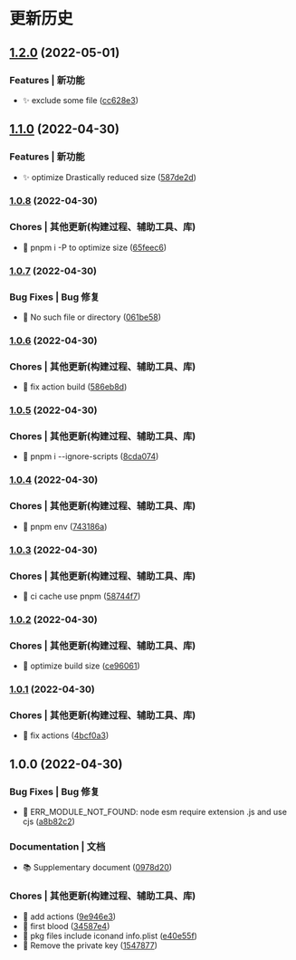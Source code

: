 # 更新历史 


## [1.2.0](https://github.com/daolou/alfred-adcode/compare/v1.1.0...v1.2.0) (2022-05-01)


### Features | 新功能

* ✨ exclude some file ([cc628e3](https://github.com/daolou/alfred-adcode/commit/cc628e3897ac4ebd471fdc1e606d077accdfeac3))

## [1.1.0](https://github.com/daolou/alfred-adcode/compare/v1.0.8...v1.1.0) (2022-04-30)


### Features | 新功能

* ✨ optimize Drastically reduced size ([587de2d](https://github.com/daolou/alfred-adcode/commit/587de2dd27699e44e3186359a448c26239f00b7e))

### [1.0.8](https://github.com/daolou/alfred-adcode/compare/v1.0.7...v1.0.8) (2022-04-30)


### Chores | 其他更新(构建过程、辅助工具、库)

* 🔧 pnpm i -P to optimize size ([65feec6](https://github.com/daolou/alfred-adcode/commit/65feec67db3fd89e70547d2f84c99bef65b5ad03))

### [1.0.7](https://github.com/daolou/alfred-adcode/compare/v1.0.6...v1.0.7) (2022-04-30)


### Bug Fixes | Bug 修复

* 🐛 No such file or directory ([061be58](https://github.com/daolou/alfred-adcode/commit/061be5805c059c7238f7f56042e8809164675b83))

### [1.0.6](https://github.com/daolou/alfred-adcode/compare/v1.0.5...v1.0.6) (2022-04-30)


### Chores | 其他更新(构建过程、辅助工具、库)

* 🔧 fix action build ([586eb8d](https://github.com/daolou/alfred-adcode/commit/586eb8deff7d7127372d2d2476ee1f197347258c))

### [1.0.5](https://github.com/daolou/alfred-adcode/compare/v1.0.4...v1.0.5) (2022-04-30)


### Chores | 其他更新(构建过程、辅助工具、库)

* 🔧 pnpm i --ignore-scripts ([8cda074](https://github.com/daolou/alfred-adcode/commit/8cda074f80bff53d9d8111f5709970b5c9edda86))

### [1.0.4](https://github.com/daolou/alfred-adcode/compare/v1.0.3...v1.0.4) (2022-04-30)


### Chores | 其他更新(构建过程、辅助工具、库)

* 🔧 pnpm env ([743186a](https://github.com/daolou/alfred-adcode/commit/743186a7c1f9a7fb1d2e42b29a7a716b8abc9d4e))

### [1.0.3](https://github.com/daolou/alfred-adcode/compare/v1.0.2...v1.0.3) (2022-04-30)


### Chores | 其他更新(构建过程、辅助工具、库)

* 🔧 ci cache use pnpm ([58744f7](https://github.com/daolou/alfred-adcode/commit/58744f76b047f178259323ee325d7c3797eec857))

### [1.0.2](https://github.com/daolou/alfred-adcode/compare/v1.0.1...v1.0.2) (2022-04-30)


### Chores | 其他更新(构建过程、辅助工具、库)

* 🔧 optimize build size ([ce96061](https://github.com/daolou/alfred-adcode/commit/ce960610f2092226f21e6bb8bf9e6d0aa2048597))

### [1.0.1](https://github.com/daolou/alfred-adcode/compare/v1.0.0...v1.0.1) (2022-04-30)


### Chores | 其他更新(构建过程、辅助工具、库)

* 🔧 fix actions ([4bcf0a3](https://github.com/daolou/alfred-adcode/commit/4bcf0a3d348e7cf1f63d5e26ed4b550811c0f87b))

## 1.0.0 (2022-04-30)


### Bug Fixes | Bug 修复

* 🐛 ERR_MODULE_NOT_FOUND: node esm require extension .js and use cjs ([a8b82c2](https://github.com/daolou/alfred-adcode/commit/a8b82c23daa195a5004752dd97d6d38bad93b908))


### Documentation | 文档

* 📚️ Supplementary document ([0978d20](https://github.com/daolou/alfred-adcode/commit/0978d208616ef11138a08513e26ff3413a7b4fa1))


### Chores | 其他更新(构建过程、辅助工具、库)

* 🔧 add actions ([9e946e3](https://github.com/daolou/alfred-adcode/commit/9e946e3ea92af6a1f86b15dbca69ccd7fb405c9f))
* 🔧 first blood ([34587e4](https://github.com/daolou/alfred-adcode/commit/34587e490f89cb8550ef69ebeb7591d9dd176ba1))
* 🔧 pkg files include iconand info.plist ([e40e55f](https://github.com/daolou/alfred-adcode/commit/e40e55fe3af420986fa4e5aa83d81fcd44b69f40))
* 🔧 Remove the private key ([1547877](https://github.com/daolou/alfred-adcode/commit/154787768035fc5672666e47075fef00b8cca647))
